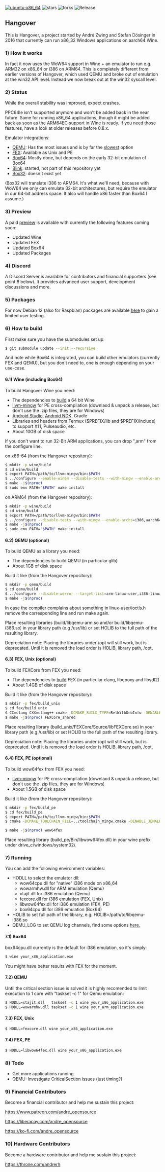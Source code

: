 [![ubuntu-x86_64](https://github.com/AndreRH/hangover/workflows/ubuntu-x86_64/badge.svg)](https://github.com/AndreRH/hangover/actions?query=workflow%3Aubuntu-x86_64)
![stars](https://img.shields.io/github/stars/AndreRH/hangover)
![forks](https://img.shields.io/github/forks/AndreRH/hangover)
![Release](https://img.shields.io/github/v/release/AndreRH/hangover?color=green&include_prereleases)

## Hangover
This is Hangover, a project started by André Zwing and Stefan Dösinger in 2016 that currently can
run x86_32 Windows applications on aarch64 Wine.

### 1) How it works
In fact it now uses the WoW64 support in Wine + an emulator to run e.g. ARM32 on x86_64 or
i386 on ARM64. This is completely different from earlier versions of Hangover, which used QEMU and
broke out of emulation at the win32 API level. Instead we now break out at the win32 syscall level.

### 2) Status
While the overall stability was improved, expect crashes.

PPC64le isn't supported anymore and won't be added back in the near future.
Same for running x86_64 applications, though it might be added back as soon as the ARM64EC support in Wine is ready.
If you need those features, have a look at older releases before 0.8.x.

Emulator integrations:

- [QEMU](https://gitlab.com/qemu-project/qemu): Has the most issues and is by far the [slowest](https://github.com/AndreRH/hangover/tree/master/benchmarks) option
- [FEX](https://github.com/FEX-Emu/FEX): Available as Unix and PE
- [Box64](https://github.com/ptitSeb/box64/): Mostly done, but depends on the early 32-bit emulation of Box64
- [Blink](https://github.com/jart/blink): started, not part of this repository yet
- [Box32](https://news.itsfoss.com/box86-creator-ptitseb/): doesn't exist yet

(Box32 will translate i386 to ARM64. It's what we'll need,
because with WoW64 we only can emulate 32-bit architectures,
but require the emulator in our 64-bit address space.
It also will handle x86 faster than Box64 I assume.)

### 3) Preview
A paid [preview](https://www.patreon.com/posts/previews-82611984) is available with currently the following features coming soon:

- Updated Wine
- Updated FEX
- Updated Box64
- Updated Packages

### 4) Discord
A Discord Server is available for contributors and financial supporters (see point 8 below).
It provides advanced user support, development discussions and more.

### 5) Packages
For now Debian 12 (also for Raspbian) packages are available [here](https://www.patreon.com/andre_opensource/shop) to gain a limited user testing.

### 6) How to build
First make sure you have the submodules set up:
```bash
$ git submodule update --init --recursive
```
And note while Box64 is integrated, you can build other emulators (currently FEX and QEMU), but you don't need to, one is enough depending on your use-case.

#### 6.1) Wine (including Box64)
To build Hangover Wine you need:

- The dependencies to [build](https://wiki.winehq.org/Building_Wine#Satisfying_Build_Dependencies) a 64 bit Wine
- [llvm-mingw](https://github.com/mstorsjo/llvm-mingw) for PE cross-compilation (downlaod & unpack a release, but don't use the .zip files, they are for Windows)
- [Android Studio](https://developer.android.com/studio/index.html), [Android NDK](https://developer.android.com/ndk/index.html), Gradle
- Libraries and headers from Termux ($PREFIX/lib and $PREFIX/include) to support X11, Pulseaudio, etc.
- About 10GB of disk space

If you don't want to run 32-Bit ARM applications, you can drop ",arm" from the configure line.

on x86-64 (from the Hangover repository):
```bash
$ mkdir -p wine/build
$ cd wine/build
$ export PATH=/path/to/llvm-mingw/bin:$PATH
$ ../configure --enable-win64 --disable-tests --with-mingw --enable-archs=i386,x86_64,arm
$ make -j$(nproc)
$ sudo env PATH="$PATH" make install
```

on ARM64 (from the Hangover repository):
```bash
$ mkdir -p wine/build
$ cd wine/build
$ export PATH=/path/to/llvm-mingw/bin:$PATH
$ ../configure --disable-tests --with-mingw --enable-archs=i386,aarch64,arm
$ make -j$(nproc)
$ sudo env PATH="$PATH" make install
```

#### 6.2) QEMU (optional)
To build QEMU as a library you need:

- The dependencies to build QEMU (in particular glib)
- About 1GB of disk space

Build it like (from the Hangover repository):
```bash
$ mkdir -p qemu/build
$ cd qemu/build
$ ../configure --disable-werror --target-list=arm-linux-user,i386-linux-user
$ make -j$(nproc)
```

In case the compiler complains about something in linux-user/ioctls.h remove the corresponding line and run make again.

Place resulting libraries (build/libqemu-arm.so and/or build/libqemu-i386.so) in your library path (e.g /usr/lib) or set HOLIB to the full path of the resulting library.

Depreciation note: Placing the libraries under /opt will still work, but is deprecated. Until it is removed the load order is HOLIB, library path, /opt.

#### 6.3) FEX, Unix (optional)
To build FEXCore from FEX you need:

- The dependencies to [build](https://wiki.fex-emu.com/index.php/Development:Setting_up_FEX) FEX (in particular clang, libepoxy and libsdl2)
- About 1.4GB of disk space

Build it like (from the Hangover repository):
```bash
$ mkdir -p fex/build_unix
$ cd fex/build_unix
$ CC=clang CXX=clang++ cmake -DCMAKE_BUILD_TYPE=RelWithDebInfo -DENABLE_LTO=True -DBUILD_TESTS=False -DENABLE_ASSERTIONS=False ..
$ make -j$(nproc) FEXCore_shared
```

Place resulting library (build_unix/FEXCore/Source/libFEXCore.so) in your library path (e.g /usr/lib) or set HOLIB to the full path of the resulting library.

Depreciation note: Placing the libraries under /opt will still work, but is deprecated. Until it is removed the load order is HOLIB, library path, /opt.

#### 6.4) FEX, PE (optional)
To build wow64fex from FEX you need:

- [llvm-mingw](https://github.com/mstorsjo/llvm-mingw) for PE cross-compilation (downlaod & unpack a release, but don't use the .zip files, they are for Windows)
- About 1.5GB of disk space

Build it like (from the Hangover repository):
```bash
$ mkdir -p fex/build_pe
$ cd fex/build_pe
$ export PATH=/path/to/llvm-mingw/bin:$PATH
$ cmake -DCMAKE_TOOLCHAIN_FILE=../toolchain_mingw.cmake -DENABLE_JEMALLOC=0 -DENABLE_JEMALLOC_GLIBC_ALLOC=0 -DMINGW_TRIPLE=aarch64-w64-mingw32 -DCMAKE_BUILD_TYPE=RelWithDebInfo -DBUILD_TESTS=False -DENABLE_ASSERTIONS=False ..

$ make -j$(nproc) wow64fex
```

Place resulting library (build_pe/Bin/libwow64fex.dll) in your wine prefix under drive_c/windows/system32/.

### 7) Running
You can add the following environment variables:

* HODLL to select the emulator dll:
    * wow64cpu.dll for "native" i386 mode on x86_64
    * wowarmhw.dll for ARM emulation (Qemu)
    * xtajit.dll for i386 emulation (Qemu)
    * fexcore.dll for i386 emulation (FEX, Unix)
    * libwow64fex.dll for i386 emulation (FEX, PE)
    * box64cpu.dll for i386 emulation (Box64)
* HOLIB to set full path of the library, e.g. HOLIB=/path/to/libqemu-i386.so
* QEMU_LOG to set QEMU log channels, find some options [here.](https://github.com/AndreRH/qemu/blob/v5.2.0/util/log.c#L297)

#### 7.1) Box64
box64cpu.dll currently is the default for i386 emulation, so it's simply:

```bash
$ wine your_x86_application.exe
```

You might have better results with FEX for the moment.

#### 7.2) QEMU
Until the critical section issue is solved it is highly recomended to limit execution to 1 core with
"taskset -c 1" for Qemu emulation:

```bash
$ HODLL=xtajit.dll   taskset -c 1 wine your_x86_application.exe
$ HODLL=wowarmhw.dll taskset -c 1 wine your_arm_application.exe
```

#### 7.3) FEX, Unix
```bash
$ HODLL=fexcore.dll wine your_x86_application.exe
```

#### 7.4) FEX, PE
```bash
$ HODLL=libwow64fex.dll wine your_x86_application.exe
```

### 8) Todo

* Get more applications running
* QEMU: Investigate CriticalSection issues (just timing?)

### 9) Financial Contributors

Become a financial contributor and help me sustain this project:

https://www.patreon.com/andre_opensource

https://liberapay.com/andre_opensource

https://ko-fi.com/andre_opensource

### 10) Hardware Contributors

Become a hardware contributor and help me sustain this project:

https://throne.com/andrerh
